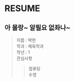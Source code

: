RESUME
=======
아 몰랑~ 알필요 없좌나~  
------------------------
> 이름 : 박현  
> 학과 : 체육학과  
> 학년 : 1    
> 관심사항  
>> 컴퓨팅  
>> 수영  
